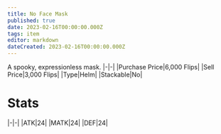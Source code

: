```yaml
---
title: No Face Mask
published: true
date: 2023-02-16T00:00:00.000Z
tags: item
editor: markdown
dateCreated: 2023-02-16T00:00:00.000Z
---
```


A spooky, expressionless mask.
|-|-|
|Purchase Price|6,000 Flips|
|Sell Price|3,000 Flips|
|Type|Helm|
|Stackable|No|

# Stats
|-|-|
|ATK|24|
|MATK|24|
|DEF|24|
